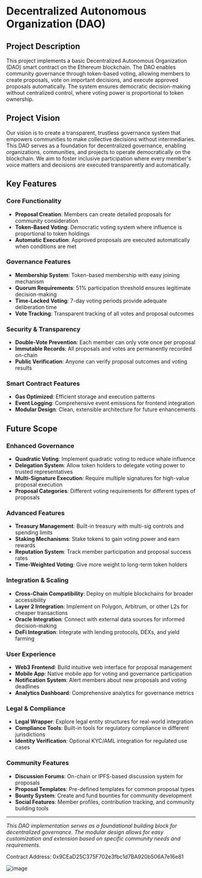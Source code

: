 # Decentralized Autonomous Organization (DAO)

## Project Description

This project implements a basic Decentralized Autonomous Organization (DAO) smart contract on the Ethereum blockchain. The DAO enables community governance through token-based voting, allowing members to create proposals, vote on important decisions, and execute approved proposals automatically. The system ensures democratic decision-making without centralized control, where voting power is proportional to token ownership.

## Project Vision

Our vision is to create a transparent, trustless governance system that empowers communities to make collective decisions without intermediaries. This DAO serves as a foundation for decentralized governance, enabling organizations, communities, and projects to operate democratically on the blockchain. We aim to foster inclusive participation where every member's voice matters and decisions are executed transparently and automatically.

## Key Features

### Core Functionality
- **Proposal Creation**: Members can create detailed proposals for community consideration
- **Token-Based Voting**: Democratic voting system where influence is proportional to token holdings
- **Automatic Execution**: Approved proposals are executed automatically when conditions are met

### Governance Features
- **Membership System**: Token-based membership with easy joining mechanism
- **Quorum Requirements**: 51% participation threshold ensures legitimate decision-making
- **Time-Locked Voting**: 7-day voting periods provide adequate deliberation time
- **Vote Tracking**: Transparent tracking of all votes and proposal outcomes

### Security & Transparency
- **Double-Vote Prevention**: Each member can only vote once per proposal
- **Immutable Records**: All proposals and votes are permanently recorded on-chain
- **Public Verification**: Anyone can verify proposal outcomes and voting results

### Smart Contract Features
- **Gas Optimized**: Efficient storage and execution patterns
- **Event Logging**: Comprehensive event emissions for frontend integration
- **Modular Design**: Clean, extensible architecture for future enhancements

## Future Scope

### Enhanced Governance
- **Quadratic Voting**: Implement quadratic voting to reduce whale influence
- **Delegation System**: Allow token holders to delegate voting power to trusted representatives
- **Multi-Signature Execution**: Require multiple signatures for high-value proposal execution
- **Proposal Categories**: Different voting requirements for different types of proposals

### Advanced Features
- **Treasury Management**: Built-in treasury with multi-sig controls and spending limits
- **Staking Mechanisms**: Stake tokens to gain voting power and earn rewards
- **Reputation System**: Track member participation and proposal success rates
- **Time-Weighted Voting**: Give more weight to long-term token holders

### Integration & Scaling
- **Cross-Chain Compatibility**: Deploy on multiple blockchains for broader accessibility
- **Layer 2 Integration**: Implement on Polygon, Arbitrum, or other L2s for cheaper transactions
- **Oracle Integration**: Connect with external data sources for informed decision-making
- **DeFi Integration**: Integrate with lending protocols, DEXs, and yield farming

### User Experience
- **Web3 Frontend**: Build intuitive web interface for proposal management
- **Mobile App**: Native mobile app for voting and governance participation
- **Notification System**: Alert members about new proposals and voting deadlines
- **Analytics Dashboard**: Comprehensive analytics for governance metrics

### Legal & Compliance
- **Legal Wrapper**: Explore legal entity structures for real-world integration
- **Compliance Tools**: Built-in tools for regulatory compliance in different jurisdictions
- **Identity Verification**: Optional KYC/AML integration for regulated use cases

### Community Features
- **Discussion Forums**: On-chain or IPFS-based discussion system for proposals
- **Proposal Templates**: Pre-defined templates for common proposal types
- **Bounty System**: Create and fund bounties for community development
- **Social Features**: Member profiles, contribution tracking, and community building tools

---

*This DAO implementation serves as a foundational building block for decentralized governance. The modular design allows for easy customization and extension based on specific community needs and requirements.*


Contract Address: 0x9CEaD25C375F702e3fbc1d7BA920b506A7e16e81

![image](https://github.com/user-attachments/assets/52ccfe9b-b183-4882-9070-a23f63cc4eae)

